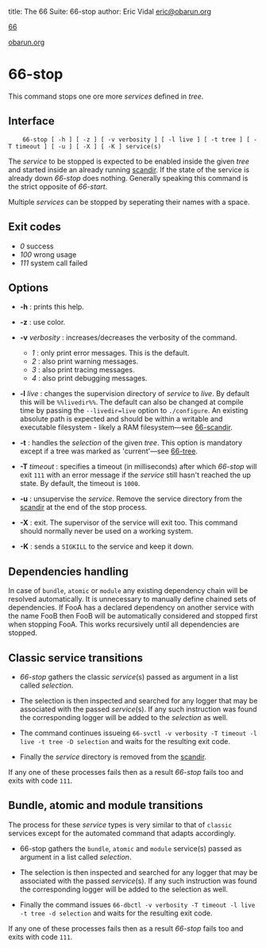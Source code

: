 title: The 66 Suite: 66-stop
author: Eric Vidal <eric@obarun.org>

[66](index.html)

[obarun.org](https://web.obarun.org)

# 66-stop

This command stops one ore more *services* defined in *tree*.

## Interface

```
    66-stop [ -h ] [ -z ] [ -v verbosity ] [ -l live ] [ -t tree ] [ -T timeout ] [ -u ] [ -X ] [ -K ] service(s)
```

The *service* to be stopped is expected to be enabled inside the given *tree* and started inside an already running [scandir](66-scandir.html). If the state of the service is already down *66-stop* does nothing. Generally speaking this command is the strict opposite of *66-start*.

Multiple *services* can be stopped by seperating their names with a space.

## Exit codes

- *0* success
- *100* wrong usage
- *111* system call failed

## Options

- **-h** : prints this help.

- **-z** : use color.

- **-v** *verbosity* : increases/decreases the verbosity of the command.
    * *1* : only print error messages. This is the default.
    * *2* : also print warning messages.
    * *3* : also print tracing messages.
    * *4* : also print debugging messages.

- **-l** *live* : changes the supervision directory of *service* to *live*. By default this will be `%%livedir%%`. The default can also be changed at compile time by passing the `--livedir=live` option to `./configure`. An existing absolute path is expected and should be within a writable and executable filesystem - likely a RAM filesystem—see [66-scandir](66-scandir.html).

- **-t** : handles the *selection* of the given *tree*. This option is mandatory except if a tree was marked as 'current'—see [66-tree](66-tree.html).

- **-T** *timeout* : specifies a timeout (in milliseconds) after which *66-stop* will exit `111` with an error message if the *service* still hasn't reached the up state. By default, the timeout is `1000`.

- **-u** : unsupervise the *service*. Remove the service directory from the [scandir](66-scandir.html) at the end of the stop process.

- **-X** : exit. The supervisor of the service will exit too. This command should normally never be used on a working system.

- **-K** : sends a `SIGKILL` to the service and keep it down. 

## Dependencies handling

In case of `bundle`, `atomic` or `module` any existing dependency chain will be resolved automatically. It is unnecessary to manually define chained sets of dependencies. If FooA has a declared dependency on another service with the name FooB then FooB will be automatically considered and stopped first when stopping FooA. This works recursively until all dependencies are stopped.

## Classic service transitions


- *66-stop* gathers the classic *service*(s) passed as argument in a list called *selection*.

- The selection is then inspected and searched for any logger that may be associated with the passed *service*(s). If any such instruction was found the corresponding logger will be added to the *selection* as well.

- The command continues issueing `66-svctl -v verbosity -T timeout -l live -t tree -D selection` and waits for the resulting exit code.

- Finally the *service* directory is removed from the [scandir](66-scandir.html).

If any one of these processes fails then as a result *66-stop* fails too and exits with code `111`.

## Bundle, atomic and module transitions

The process for these *service* types is very similar to that of `classic` services except for the automated command that adapts accordingly.

- 66-stop gathers the `bundle`, `atomic` and `module` service(s) passed as argument in a list called *selection*.

- The selection is then inspected and searched for any logger that may be associated with the passed *service*(s). If any such instruction was found the corresponding logger will be added to the selection as well.

- Finally the command issues `66-dbctl -v verbosity -T timeout -l live -t tree -d selection` and waits for the resulting exit code.

If any one of these processes fails then as a result *66-stop* fails too and exits with code `111`.
